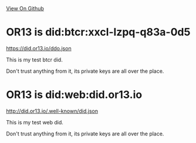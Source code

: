 
[View On Github](https://github.com/OR13/self)

# OR13 is did:btcr:xxcl-lzpq-q83a-0d5

https://did.or13.io/ddo.json

This is my test btcr did. 

Don't trust anything from it, its private keys are all over the place.


# OR13 is did:web:did.or13.io

http://did.or13.io/.well-known/did.json

This is my test web did. 

Don't trust anything from it, its private keys are all over the place.
